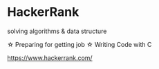 # HackerRank
solving algorithms &amp; data structure

☆ Preparing for getting job
☆ Writing Code with C

https://www.hackerrank.com/
